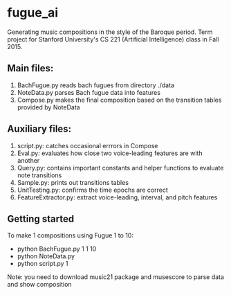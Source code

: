 # fugue_ai
Generating music compositions in the style of the Baroque period. Term project for Stanford University's CS 221 (Artificial Intelligence) class in Fall 2015.

## Main files:
1. BachFugue.py
reads bach fugues from directory ./data
2. NoteData.py
parses Bach fugue data into features
3. Compose.py
makes the final composition based on the transition tables provided by NoteData

## Auxiliary files:
1. script.py: catches occasional errrors in Compose
1. Eval.py: evaluates how close two voice-leading features are with another
1. Query.py: contains important constants and helper functions to evaluate note transitions
1. Sample.py: prints out transitions tables
1. UnitTesting.py: confirms the time epochs are correct
1. FeatureExtractor.py: extract voice-leading, interval, and pitch features

## Getting started
To make 1 compositions using Fugue 1 to 10:
- python BachFugue.py 1 1 10 
- python NoteData.py
- python script.py 1

Note: you need to download music21 package and musescore to parse data and show composition
